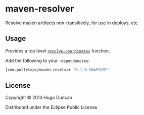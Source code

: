 # maven-resolver

Resolve maven artifacts non-transitively, for use in deploys, etc.

## Usage

Provides a top level
[`resolve-coordinates`](http://palletops.com/maven-resolver/0.1/api/com.palletops.maven-resolver.html#var-resolve-coordinates)
function.

Add the following to your `:dependencies`:

```clj
[com.palletops/maven-resolver "0.1.0-SNAPSHOT"
```

## License

Copyright © 2013 Hugo Duncan

Distributed under the Eclipse Public License.

